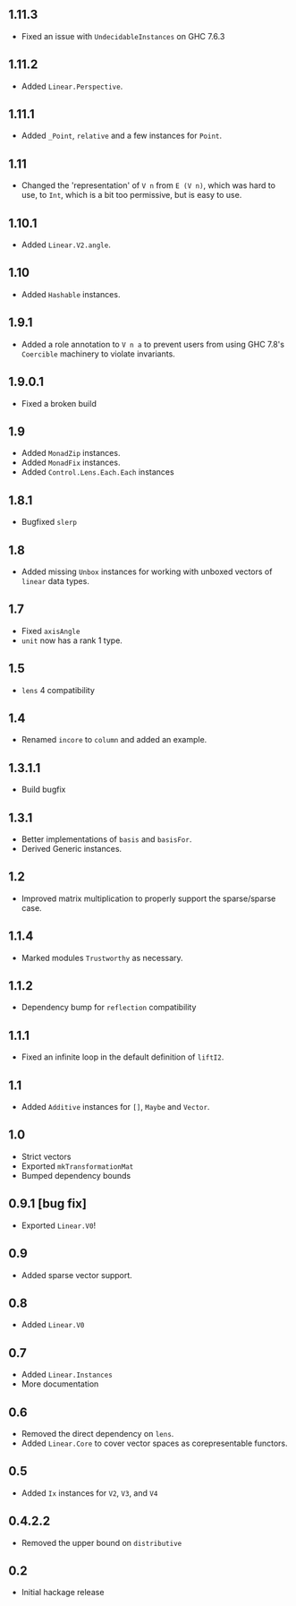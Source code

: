 1.11.3
------
* Fixed an issue with `UndecidableInstances` on GHC 7.6.3

1.11.2
------
* Added `Linear.Perspective`.

1.11.1
------
* Added `_Point`, `relative` and a few instances for `Point`.

1.11
----
* Changed the 'representation' of `V n` from `E (V n)`, which was hard to use, to `Int`, which is a bit too permissive, but is easy to use.

1.10.1
------
* Added `Linear.V2.angle`.

1.10
----
* Added `Hashable` instances.

1.9.1
-----
* Added a role annotation to `V n a` to prevent users from using GHC 7.8's `Coercible` machinery to violate invariants.

1.9.0.1
-----
* Fixed a broken build

1.9
---
* Added `MonadZip` instances.
* Added `MonadFix` instances.
* Added `Control.Lens.Each.Each` instances

1.8.1
-----
* Bugfixed `slerp`

1.8
---
* Added missing `Unbox` instances for working with unboxed vectors of `linear` data types.

1.7
---
* Fixed `axisAngle`
* `unit` now has a rank 1 type.

1.5
---
* `lens` 4 compatibility

1.4
---
* Renamed `incore` to `column` and added an example.

1.3.1.1
-------
* Build bugfix

1.3.1
---
* Better implementations of `basis` and `basisFor`.
* Derived Generic instances.

1.2
---
* Improved matrix multiplication to properly support the sparse/sparse case.

1.1.4
-----
* Marked modules `Trustworthy` as necessary.

1.1.2
-----
* Dependency bump for `reflection` compatibility

1.1.1
-----
* Fixed an infinite loop in the default definition of `liftI2`.

1.1
---
* Added `Additive` instances for `[]`, `Maybe` and `Vector`.

1.0
---
* Strict vectors
* Exported `mkTransformationMat`
* Bumped dependency bounds

0.9.1 [bug fix]
-----
* Exported `Linear.V0`!

0.9
---
* Added sparse vector support.

0.8
---
* Added `Linear.V0`

0.7
---
* Added `Linear.Instances`
* More documentation

0.6
---
* Removed the direct dependency on `lens`.
* Added `Linear.Core` to cover vector spaces as corepresentable functors.

0.5
-------
* Added `Ix` instances for `V2`, `V3`, and `V4`

0.4.2.2
-------
* Removed the upper bound on `distributive`

0.2
---
* Initial hackage release
